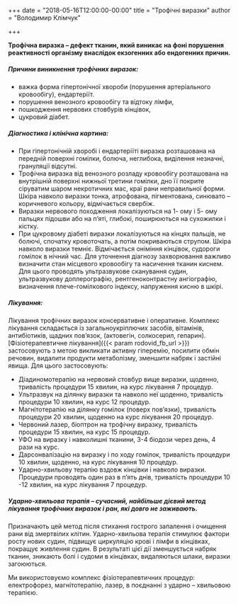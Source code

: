 +++
date = "2018-05-16T12:00:00-00:00"
title = "Трофічні виразки"
author = "Володимир Клімчук"

+++


**Трофічна виразка –  дефект тканин, який виникає на фоні порушення реактивності організму внаслідок екзогенних або ендогенних причин.**

##### Причини виникнення трофічних виразок:

* важка форма гіпертонічної хвороби (порушення артеріального кровообігу), ендартеріїт. 
* порушення венозного кровообігу та відтоку лімфи,
* пошкодження нервових стовбурів кінцівок,
* цукровий діабет.

##### Діагностика і клінічна картина:

* При гіпертонічній хворобі і ендартеріїті виразка розташована на передній поверхні гомілки, болюча, неглибока, виділення незначні, грануляції відсутні.
* Трофічна виразка від венозного розладу кровообігу розташована на внутрішній поверхні нижньої третини гомілки, дно її покрите сіруватим шаром некротичних мас, краї рани неправильної форми. Шкіра навколо виразки тонка, атрофована, пігментована, синювато – коричневого кольору, відмічається  свербіж.
* Виразки нервового походження локалізуються на 1- ому і 5- ому пальцях підошви або на п’яті, глибокі, поширюються на сухожилки і кістку.
* При цукровому діабеті виразки локалізуються на кінцях пальців, не болючі, спочатку кровоточать, а потім покриваються  струпом. Шкіра навколо виразки темніє. Відмічається оніміння кінцівок, судороги гомілок в нічний час.
Для уточнення діагнозу захворювання важливо визначити стан місцевого кровообігу та насичення тканин киснем. Для цього проводять ультразвукове сканування судин, ультразвукову доплерографію, рентгеноконтрастну ангіографію, визначення плече-гомілкового індексу, напруження кисню в шкірі.

##### Лікування:
 
Лікування трофічних виразок консервативне і оперативне. Комплекс лікування складається із загальноукріплючих засобів, вітамінів, антибіотиків,  щадних пов’язок,  (актовегін, солкосерил, гепарин). [Фізіотерапевтичне лікування]({{< param   rodovid_fb_url >}}) застосовують з метою викликати активну гіперемію, посилити обмін речовин, видалити продукти метаболізму, зменшити набряк і застійні явища. Для цього застосовують:

* Діадиномотерапію на нервовий стовбур вище виразки, щоденно, тривалість процедури 15 хвилин, на курс лікування 7 процедур.
* Ультразвук на ділянку виразки та навколо неї щоденно, тривалість процедури 10 хвилин, на курс 12 процедур.
* Магнітотерапію  на ділянку гомілок (поверх пов’язки), тривалість процедури 20 хвилин, щоденно на курс лікування 20 процедур.
* Червоний лазер, біоптрон на трофічну виразку, тривалість процедури 15 хвилин, на курс 15 процедур.
* УФО на виразку і навколишні тканини,  3-4 біодози через день, 4 рази на курс.
* Дарсонвалізацію на виразку і по ходу гомілок, тривалість процедури 10 хвилин, щоденно, на курс лікування 10 процедур. 
* Ударно-хвильову терапію вздовж кінцівки і навколо виразки. Процедури проводять один раз в п’ять днів, тривалість процедури 10 -12 хвилин, на курс лікування 7 процедур.

##### Ударно-хвильова терапія – сучасний, найбільше дієвий метод лікування трофічних виразок і ран, які довго не заживають.
 
Призначають цей метод після стихання гострого запалення і очищення рани від змертвілих клітин. Ударно-хвильова терапія стимулює фактори росту нових судин, підвищує циркуляцію крові і лімфи в кінцівках, покращує живлення судин. В результаті цієї дії зменшується набряк тканин, зникають болі і судоми в кінцівках, видаляються шлаки, виразки загоюються.

Ми використовуємо комплекс фізіотерапевтичних процедур: електрофорез, магнітотерапію, лазер, в поєднанні з ударно – хвильовою терапією. 
 
